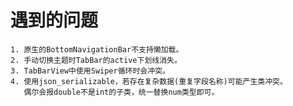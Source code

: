 # 遇到的问题

    1. 原生的BottomNavigationBar不支持懒加载。
    2. 手动切换主题时TabBar的active下划线消失。
    3. TabBarView中使用Swiper循环时会冲突。
    4. 使用json_serializable，若存在复杂数据(重复字段名称)可能产生类冲突。
       偶尔会报double不是int的子类，统一替换num类型即可。